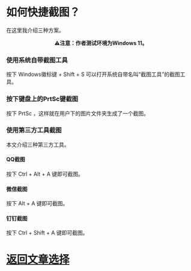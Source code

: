 # 如何快捷截图？

<p>在这里我介绍三种方案。</p>
<p align="center"><b>⚠注意：作者测试环境为Windows 11。</b></p>

### 使用系统自带截图工具

按下 Windows徽标键 + Shift + S 可以打开系统自带名叫“截图工具”的截图工具。

### 按下键盘上的PrtSc键截图

按下 PrtSc ，这样就在用户下的图片文件夹生成了一个截图。

### 使用第三方工具截图

本文介绍三种第三方工具。

#### QQ截图

按下 Ctrl + Alt + A 键即可截图。

#### 微信截图

按下 Alt + A 键即可截图。

#### 钉钉截图

按下 Ctrl + Shift + A 键即可截图。

# <a href="/article/">返回文章选择</a>
